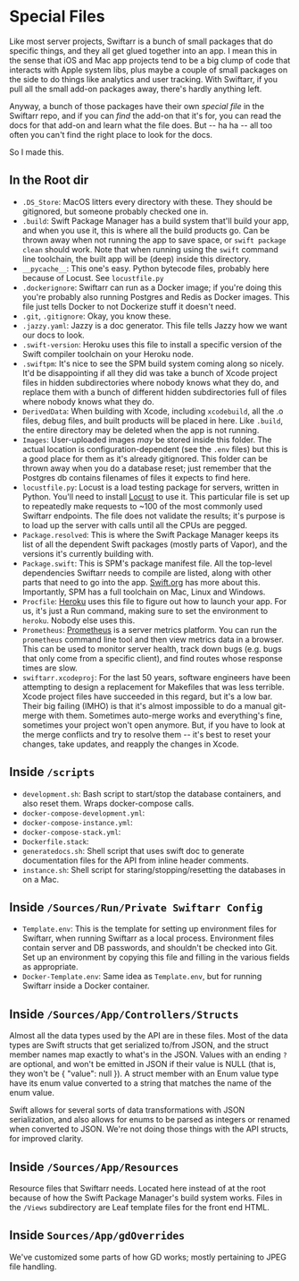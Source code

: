 Special Files
=============

Like most server projects, Swiftarr is a bunch of small packages that do specific things, and they all get glued together into an app. I mean this in the sense that iOS and Mac app projects tend to be a big clump of code that interacts with Apple system libs, plus maybe a couple of small packages on the side to do things like analytics and user tracking. With Swiftarr, if you pull all the small add-on packages away, there's hardly anything left.

Anyway, a bunch of those packages have their own *special file* in the Swiftarr repo, and if you can *find* the add-on that it's for, you can read the docs for that add-on and learn what the file does. But -- ha ha -- all too often you can't find the right place to look for the docs.

So I made this.

## In the Root dir

- `.DS_Store`: MacOS litters every directory with these. They should be gitignored, but someone probably checked one in.
- `.build`: Swift Package Manager has a build system that'll build your app, and when you use it, this is where all the build products go. Can be thrown away when not running the app to save space, or `swift package clean` should work. Note that when running using the `swift` command line toolchain, the built app will be (deep) inside this directory.
- `__pycache__`: This one's easy. Python bytecode files, probably here because of Locust. See `locustfile.py`
- `.dockerignore`: Swiftarr can run as a Docker image; if you're doing this you're probably also running Postgres and Redis as Docker images. This file just tells Docker to not Dockerize stuff it doesn't need.
- `.git`, `.gitignore`: Okay, you know these.
- `.jazzy.yaml`: Jazzy is a doc generator. This file tells Jazzy how we want our docs to look.
- `.swift-version`: Heroku uses this file to install a specific version of the Swift compiler toolchain on your Heroku node.
- `.swiftpm`: It's nice to see the SPM build system coming along so nicely. It'd be disappointing if all they did was take a bunch of Xcode project files in hidden subdirectories where nobody knows what they do, and replace them with a bunch of different hidden subdirectories full of files where nobody knows what they do.
- `DerivedData`: When building with Xcode, including `xcodebuild`, all the .o files, debug files, and built products will be placed in here. Like `.build`, the entire directory may be deleted when the app is not running.
- `Images`: User-uploaded images *may* be stored inside this folder. The actual location is configuration-dependent (see the `.env` files) but this is a good place for them as it's already gitignored. This folder can be thrown away when you do a database reset; just remember that the Postgres db contains filenames of files it expects to find here.
- `locustfile.py`: Locust is a load testing package for servers, written in Python. You'll need to install [Locust](http://locust.io) to use it. This particular file is set up to repeatedly make requests to ~100 of the most commonly used Swiftarr endpoints. The file does not validate the results; it's purpose is to load up the server with calls until all the CPUs are pegged.
- `Package.resolved`: This is where the Swift Package Manager keeps its list of all the dependent Swift packages (mostly parts of Vapor), and the versions it's currently building with.
- `Package.swift`: This is SPM's package manifest file. All the top-level dependencies Swiftarr needs to compile are listed, along with other parts that need to go into the app. [Swift.org](http://www.swift.org) has more about this. Importantly, SPM has a full toolchain on Mac, Linux and Windows.
- `Procfile`: [Heroku](http://heroku.com) uses this file to figure out how to launch your app. For us, it's just a Run command, making sure to set the environment to `heroku`. Nobody else uses this.
- `Prometheus`: [Prometheus](https://prometheus.io) is a server metrics platform. You can run the `prometheus` command line tool and then view metrics data in a browser. This can be used to monitor server health, track down bugs (e.g. bugs that only come from a specific client), and find routes whose response times are slow.
- `swiftarr.xcodeproj`: For the last 50 years, software engineers have been attempting to design a replacement for Makefiles that was less terrible. Xcode project files have succeeded in this regard, but it's a low bar. Their big failing (IMHO) is that it's almost impossible to do a manual git-merge with them. Sometimes auto-merge works and everything's fine, sometimes your project won't open anymore. But, if you have to look at the merge conflicts and try to resolve them -- it's best to reset your changes, take updates, and reapply the changes in Xcode.

## Inside `/scripts`

- `development.sh`: Bash script to start/stop the database containers, and also reset them. Wraps docker-compose calls.
- `docker-compose-development.yml`: 
- `docker-compose-instance.yml`:
- `docker-compose-stack.yml`:
- `Dockerfile.stack`:
- `generatedocs.sh`: Shell script that uses swift doc to generate documentation files for the API from inline header comments.
- `instance.sh`: Shell script for staring/stopping/resetting the databases in on a Mac.

## Inside `/Sources/Run/Private Swiftarr Config`

- `Template.env`: This is the template for setting up environment files for Swiftarr, when running Swiftarr as a local process. Environment files contain server and DB passwords, and shouldn't be checked into Git. Set up an environment by copying this file and filling in the various fields as appropriate.
- `Docker-Template.env`: Same idea as `Template.env`, but for running Swiftarr inside a Docker container.

## Inside `/Sources/App/Controllers/Structs`

Almost all the data types used by the API are in these files. Most of the data types are Swift structs that get serialized to/from JSON, and the struct member names map exactly to what's in the JSON. Values with an ending `?` are optional, and won't be emitted in JSON if their value is NULL (that is, they won't be { "value": null }). A struct member with an Enum value type have its enum value converted to a string that matches the name of the enum value.

Swift allows for several sorts of data transformations with JSON serialization, and also allows for enums to be parsed as integers or renamed when converted to JSON. We're not doing those things with the API structs, for improved clarity.

## Inside `/Sources/App/Resources`

Resource files that Swiftarr needs. Located here instead of at the root because of how the Swift Package Manager's build system works. Files in the `/Views` subdirectory are Leaf template files for the front end HTML.

## Inside `Sources/App/gdOverrides`

We've customized some parts of how GD works; mostly pertaining to JPEG file handling.